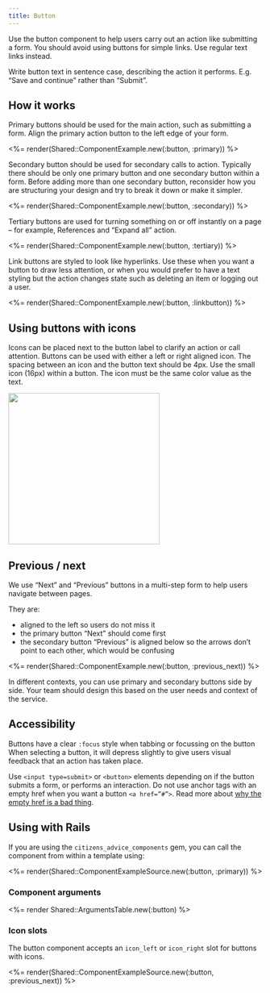 ```yaml
---
title: Button
---
```


Use the button component to help users carry out an action like submitting a form. You should avoid using buttons for simple links. Use regular text links instead.

Write button text in sentence case, describing the action it performs. E.g. “Save and continue” rather than “Submit”.

## How it works

Primary buttons should be used for the main action, such as submitting a form. Align the primary action button to the left edge of your form.

<%= render(Shared::ComponentExample.new(:button, :primary)) %>

Secondary button should be used for secondary calls to action. Typically there should be only one primary button and one secondary button within a form. Before adding more than one secondary button, reconsider how you are structuring your design and try to break it down or make it simpler.

<%= render(Shared::ComponentExample.new(:button, :secondary)) %>

Tertiary buttons are used for turning something on or off instantly on a page – for example, References and “Expand all” action.

<%= render(Shared::ComponentExample.new(:button, :tertiary)) %>

Link buttons are styled to look like hyperlinks. Use these when you want a button to draw less attention, or when you would prefer to have a text styling but the action changes state such as deleting an item or logging out a user.

<%= render(Shared::ComponentExample.new(:button, :linkbutton)) %>

## Using buttons with icons

Icons can be placed next to the button label to clarify an action or call attention. Buttons can be used with either a left or right aligned icon.
The spacing between an icon and the button text should be 4px. Use the small icon (16px) within a button.
The icon must be the same color value as the text.

<p><img src="/images/components/button-with-icon-example.png" style="width: 300px" /></p>

## Previous / next

We use “Next” and “Previous” buttons in a multi-step form to help users navigate between pages.

They are:

- aligned to the left so users do not miss it
- the primary button “Next” should come first
- the secondary button “Previous” is aligned below so the arrows don’t point to each other, which would be confusing

<%= render(Shared::ComponentExample.new(:button, :previous_next)) %>

In different contexts, you can use primary and secondary buttons side by side. Your team should design this based on the user needs and context of the service.

## Accessibility

Buttons have a clear `:focus` style when tabbing or focussing on the button
When selecting a button, it will depress slightly to give users visual feedback that an action has taken place.

Use `<input type=submit>` or `<button>` elements depending on if the button submits a form, or performs an interaction.
Do not use anchor tags with an empty href when you want a button `<a href=”#”>`. Read more about [why the empty href is a bad thing](https://adrianroselli.com/2016/01/links-buttons-submits-and-divs-oh-hell.html).

## Using with Rails

If you are using the `citizens_advice_components` gem, you can call the component from within a template using:

<%= render(Shared::ComponentExampleSource.new(:button, :primary)) %>

### Component arguments

<%= render Shared::ArgumentsTable.new(:button) %>

### Icon slots

The button component accepts an `icon_left` or `icon_right` slot for buttons with icons.

<%= render(Shared::ComponentExampleSource.new(:button, :previous_next)) %>
